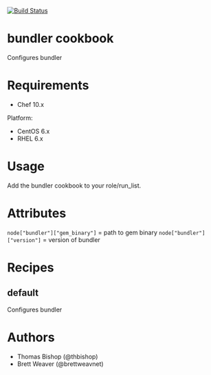 [![Build Status](https://secure.travis-ci.org/intuit/bundler-cookbook.png)](http://travis-ci.org/intuit/bundler-cookbook)

# bundler cookbook
Configures bundler

# Requirements
* Chef 10.x

Platform:
* CentOS 6.x
* RHEL 6.x

# Usage
Add the bundler cookbook to your role/run_list.

# Attributes

```node["bundler"]["gem_binary"]``` = path to gem binary
```node["bundler"]["version"]``` = version of bundler

# Recipes
## default
Configures bundler

# Authors
* Thomas Bishop (@thbishop)
* Brett Weaver (@brettweavnet)
